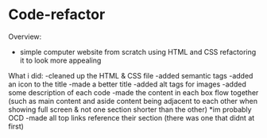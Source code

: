 # Code-refactor

Overview: 

- simple computer website from scratch using HTML and CSS refactoring it to look more appealing

What i did: 
-cleaned up the HTML & CSS file
-added semantic tags
-added an icon to the title
-made a better title
-added alt tags for images
-added some description of each code
-made the content in each box flow together (such as main content and aside content being adjacent to each other when showing full screen & not one section shorter than the other) *im probably OCD
-made all top links reference their section (there was one that didnt at first)



